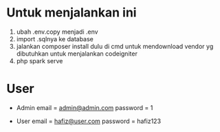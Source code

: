 # Untuk menjalankan ini
1. ubah .env.copy menjadi .env
2. import .sqlnya ke database
3. jalankan composer install dulu di cmd untuk mendownload vendor yg dibutuhkan untuk menjalankan codeigniter
4. php spark serve

# User
- Admin
email = admin@admin.com
password = 1

- User
email = hafiz@user.com
password = hafiz123
